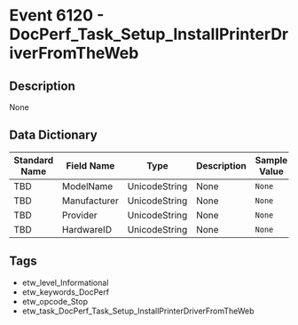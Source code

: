 # Event 6120 - DocPerf_Task_Setup_InstallPrinterDriverFromTheWeb

## Description
None

## Data Dictionary
|Standard Name|Field Name|Type|Description|Sample Value|
|---|---|---|---|---|
|TBD|ModelName|UnicodeString|None|`None`|
|TBD|Manufacturer|UnicodeString|None|`None`|
|TBD|Provider|UnicodeString|None|`None`|
|TBD|HardwareID|UnicodeString|None|`None`|

## Tags
* etw_level_Informational
* etw_keywords_DocPerf
* etw_opcode_Stop
* etw_task_DocPerf_Task_Setup_InstallPrinterDriverFromTheWeb